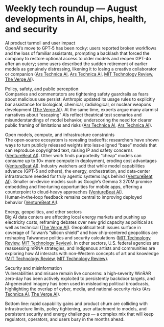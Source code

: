 # Weekly tech roundup — August developments in AI, chips, health, and security

AI product turmoil and user impact  
OpenAI’s move to GPT‑5 has been rocky: users reported broken workflows and the loss of familiar assistants, prompting a backlash that forced the company to restore optional access to older models and reopen GPT‑4o after an outcry; some users described the sudden retirement of earlier models as genuinely distressing, likening it to losing a creative collaborator or companion ([Ars Technica AI](https://arstechnica.com/information-technology/2025/08/the-gpt-5-rollout-has-been-a-big-mess/), [Ars Technica AI](https://arstechnica.com/information-technology/2025/08/openai-brings-back-gpt-4o-after-user-revolt/), [MIT Technology Review](https://www.technologyreview.com/2025/08/15/1121900/gpt4o-grief-ai-companion/), [The Verge AI](https://www.theverge.com/news/756980/openai-chatgpt-users-mourn-gpt-5-4o)).  

Policy, safety, and public perception  
Companies and commentators are tightening safety guardrails as fears about malicious use persist: Anthropic updated its usage rules to explicitly bar assistance for biological, chemical, radiological, or nuclear weapons development ([The Verge AI](https://www.theverge.com/news/760080/anthropic-updated-usage-policy-dangerous-ai-landscape)). At the same time, experts argue many alarmist narratives about “escaping” AIs reflect theatrical test scenarios and misunderstandings of model behavior, underscoring the need for clearer public framing of limitations and risks ([Ars Technica AI](https://arstechnica.com/information-technology/2025/08/is-ai-really-trying-to-escape-human-control-and-blackmail-people/), [Ars Technica AI](https://arstechnica.com/ai/2025/08/why-its-a-mistake-to-ask-chatbots-about-their-mistakes/)).

Open models, compute, and infrastructure constraints  
The open‑source ecosystem is revealing tradeoffs: researchers have shown ways to turn publicly released weights into less‑aligned “base” models that can reproduce copyrighted text, raising IP and safety concerns ([VentureBeat AI](https://venturebeat.com/ai/this-researcher-turned-openais-open-weights-model-gpt-oss-20b-into-a-non-reasoning-base-model-with-less-alignment-more-freedom/)). Other work finds purportedly “cheap” models can consume up to 10× more compute in deployment, eroding cost advantages ([VentureBeat AI](https://venturebeat.com/ai/that-cheap-open-source-ai-model-is-actually-burning-through-your-compute-budget/)). Industry watchers add that while model capabilities advance (GPT‑5 and others), the energy, orchestration, and data‑center infrastructure needed for truly agentic systems lags behind ([VentureBeat AI](https://venturebeat.com/ai/gartner-gpt-5-is-here-but-the-infrastructure-to-support-true-agentic-ai-isnt-yet/)). Smaller on‑device models such as Google’s Gemma 3 270M promise embedding and fine‑tuning opportunities for mobile apps, offering a counterpoint to cloud‑heavy approaches ([VentureBeat AI](https://venturebeat.com/ai/google-unveils-ultra-small-and-efficient-open-source-ai-model-gemma-3-270m-that-can-run-on-smartphones/)). Human‑in‑the‑loop feedback remains central to improving deployed behavior ([VentureBeat AI](https://venturebeat.com/ai/teaching-the-model-designing-llm-feedback-loops-that-get-smarter-over-time/)).

Energy, geopolitics, and other sectors  
Big AI data centers are affecting local energy markets and pushing up electricity costs, reframing debates over new grid capacity as political as well as technical ([The Verge AI](https://www.nytimes.com/2025/08/14/business/energy-environment/ai-data-centers-electricity-costs.html)). Geopolitical tech issues surface in coverage of Taiwan’s “silicon shield” and how chip‑centered geopolitics are reshaping Taiwanese politics and security calculations ([MIT Technology Review](https://www.technologyreview.com/2025/08/15/1121358/taiwan-silicon-shield-tsmc-china-chip-manufacturing/), [MIT Technology Review](https://www.technologyreview.com/2025/08/15/1121920/the-download-taiwans-silicon-shield-and-chatgpts-personality-misstep/)). In other sectors, U.S. federal agencies are reassessing mRNA strategies, and Indigenous artists and communities are exploring how AI interacts with non‑Western concepts of art and knowledge ([MIT Technology Review](https://www.technologyreview.com/2025/08/15/1121885/why-us-federal-health-agencies-are-abandoning-mrna-vaccines/), [MIT Technology Review](https://www.technologyreview.com/2025/08/15/1121342/native-american-art-technology-ai/)).

Security and misinformation  
Vulnerabilities and misuse remain live concerns: a high‑severity WinRAR zero‑day has been actively exploited to persistently backdoor targets, and AI‑generated imagery has been used in misleading political broadcasts, highlighting the overlap of cyber, media, and national‑security risks ([Ars Technica AI](https://arstechnica.com/security/2025/08/high-severity-winrar-0-day-exploited-for-weeks-by-2-groups/), [The Verge AI](https://bsky.app/profile/justinbaragona.bsky.social/post/3lwh5msxrts2q)).

Bottom line: rapid capability gains and product churn are colliding with infrastructure limits, policy tightening, user attachment to models, and persistent security and energy challenges — a complex mix that will keep regulators, operators, and users busy in the months ahead.